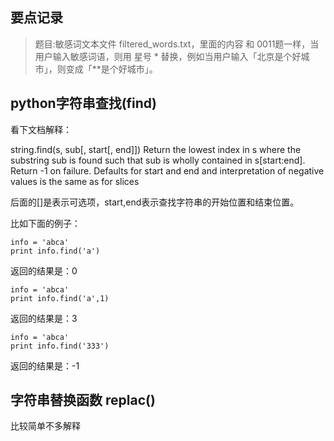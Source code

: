 ## 要点记录

> 题目:敏感词文本文件 filtered_words.txt，里面的内容 和 0011题一样，当用户输入敏感词语，则用 星号 * 替换，例如当用户输入「北京是个好城市」，则变成「**是个好城市」。


## python字符串查找(find)

看下文档解释：

string.find(s, sub[, start[, end]])
Return the lowest index in s where the substring sub is found such that sub is wholly contained in s[start:end]. Return -1 on failure. Defaults for start and end and interpretation of negative values is the same as for slices

后面的[]是表示可选项，start,end表示查找字符串的开始位置和结束位置。

比如下面的例子：

	info = 'abca'
	print info.find('a')

返回的结果是：0

	info = 'abca'
	print info.find('a',1)

返回的结果是：3

	info = 'abca'
	print info.find('333')
	
返回的结果是：-1

## 字符串替换函数 replac()

比较简单不多解释
